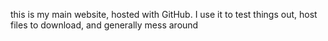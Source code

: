 this is my main website, hosted with GitHub. I use it to test things out, host files to download, and generally mess around